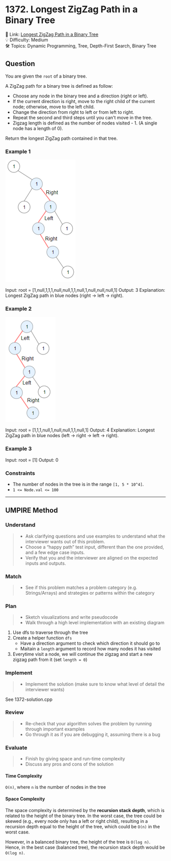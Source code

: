 # 1372. Longest ZigZag Path in a Binary Tree

🔗 Link: [Longest ZigZag Path in a Binary Tree](https://leetcode.com/problems/longest-zigzag-path-in-a-binary-tree/description/)<br>
💡 Difficulty: Medium<br>
🛠️ Topics: Dynamic Programming, Tree, Depth-First Search, Binary Tree<br>

## Question

You are given the `root` of a binary tree.

A ZigZag path for a binary tree is defined as follow:

* Choose any node in the binary tree and a direction (right or left).
* If the current direction is right, move to the right child of the current node; otherwise, move to the left child.
* Change the direction from right to left or from left to right.
* Repeat the second and third steps until you can't move in the tree.
* Zigzag length is defined as the number of nodes visited - 1. (A single node has a length of 0).

Return the longest ZigZag path contained in that tree.

### Example 1

![](example1.png)

Input: root = [1,null,1,1,1,null,null,1,1,null,1,null,null,null,1]
Output: 3
Explanation: Longest ZigZag path in blue nodes (right -> left -> right).

### Example 2

![](example2.png)

Input: root = [1,1,1,null,1,null,null,1,1,null,1]
Output: 4
Explanation: Longest ZigZag path in blue nodes (left -> right -> left -> right).

### Example 3

Input: root = [1]
Output: 0

### Constraints

* The number of nodes in the tree is in the range `[1, 5 * 10^4]`.
* `1 <= Node.val <= 100`

---

## UMPIRE Method

### Understand

> - Ask clarifying questions and use examples to understand what the interviewer wants out of this problem.
> - Choose a “happy path” test input, different than the one provided, and a few edge case inputs. 
> - Verify that you and the interviewer are aligned on the expected inputs and outputs.

### Match
> - See if this problem matches a problem category (e.g. Strings/Arrays) and strategies or patterns within the category

### Plan
> - Sketch visualizations and write pseudocode
> - Walk through a high level implementation with an existing diagram

1. Use dfs to traverse through the tree
2. Create a helper function `dfs`
    * Have a direction argument to check which direction it should go to
    * Maitain a `length` argument to record how many nodes it has visited
3. Everytime visit a node, we will continue the zigzag and start a new zigzag path from it (set `length = 0`) 

### Implement
> - Implement the solution (make sure to know what level of detail the interviewer wants)

See 1372-solution.cpp

### Review
> - Re-check that your algorithm solves the problem by running through important examples
> - Go through it as if you are debugging it, assuming there is a bug

### Evaluate
> - Finish by giving space and run-time complexity
> - Discuss any pros and cons of the solution

#### Time Complexity

`O(n)`, where `n` is the number of nodes in the tree

#### Space Complexity

The space complexity is determined by the **recursion stack depth**, which is related to the height of the binary tree. In the worst case, the tree could be skewed (e.g., every node only has a left or right child), resulting in a recursion depth equal to the height of the tree, which could be `O(n)` in the worst case.

However, in a balanced binary tree, the height of the tree is `O(log n)`. Hence, in the best case (balanced tree), the recursion stack depth would be `O(log n)`.